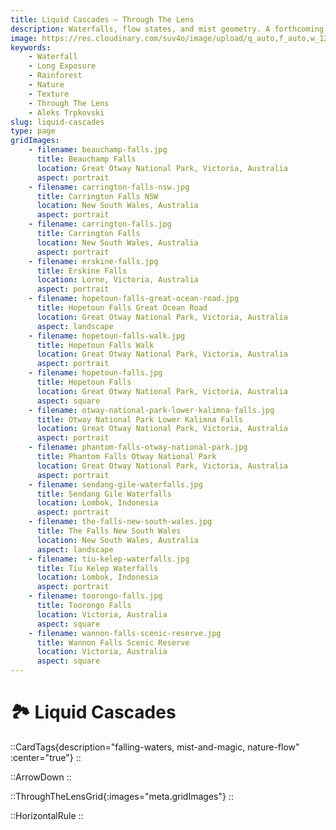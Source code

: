 ```yaml
---
title: Liquid Cascades — Through The Lens
description: Waterfalls, flow states, and mist geometry. A forthcoming exploration of shutter craft and rainforest acoustics.
image: https://res.cloudinary.com/suv4o/image/upload/q_auto,f_auto,w_1200,e_sharpen:100/v1754699393/blog/through-the-lens/www.trpkovski.com_-_phantom_falls_otway_national_park_lpai2d
keywords:
    - Waterfall
    - Long Exposure
    - Rainforest
    - Nature
    - Texture
    - Through The Lens
    - Aleks Trpkovski
slug: liquid-cascades
type: page
gridImages:
    - filename: beauchamp-falls.jpg
      title: Beauchamp Falls
      location: Great Otway National Park, Victoria, Australia
      aspect: portrait
    - filename: carrington-falls-nsw.jpg
      title: Carrington Falls NSW
      location: New South Wales, Australia
      aspect: portrait
    - filename: carrington-falls.jpg
      title: Carrington Falls
      location: New South Wales, Australia
      aspect: portrait
    - filename: erskine-falls.jpg
      title: Erskine Falls
      location: Lorne, Victoria, Australia
      aspect: portrait
    - filename: hopetoun-falls-great-ocean-road.jpg
      title: Hopetoun Falls Great Ocean Road
      location: Great Otway National Park, Victoria, Australia
      aspect: landscape
    - filename: hopetoun-falls-walk.jpg
      title: Hopetoun Falls Walk
      location: Great Otway National Park, Victoria, Australia
      aspect: portrait
    - filename: hopetoun-falls.jpg
      title: Hopetoun Falls
      location: Great Otway National Park, Victoria, Australia
      aspect: square
    - filename: otway-national-park-lower-kalimna-falls.jpg
      title: Otway National Park Lower Kalimna Falls
      location: Great Otway National Park, Victoria, Australia
      aspect: portrait
    - filename: phantom-falls-otway-national-park.jpg
      title: Phantom Falls Otway National Park
      location: Great Otway National Park, Victoria, Australia
      aspect: portrait
    - filename: sendang-gile-waterfalls.jpg
      title: Sendang Gile Waterfalls
      location: Lombok, Indonesia
      aspect: portrait
    - filename: the-falls-new-south-wales.jpg
      title: The Falls New South Wales
      location: New South Wales, Australia
      aspect: landscape
    - filename: tiu-kelep-waterfalls.jpg
      title: Tiu Kelep Waterfalls
      location: Lombok, Indonesia
      aspect: portrait
    - filename: toorongo-falls.jpg
      title: Toorongo Falls
      location: Victoria, Australia
      aspect: square
    - filename: wannon-falls-scenic-reserve.jpg
      title: Wannon Falls Scenic Reserve
      location: Victoria, Australia
      aspect: square
---
```


<h1 class="uppercase font-bold text-2xl sm:text-4xl text-center text-secondary mb-6 flex items-center gap-2 tracking-tight">
  <div class="w-full mt-6">
    🏞️ <span>Liquid Cascades</span>
  </div>
</h1>

::CardTags{description="falling-waters, mist-and-magic, nature-flow" :center="true"}
::

<div class="mb-6"></div>

::ArrowDown
::

<div class="mb-8"></div>

::ThroughTheLensGrid{:images="meta.gridImages"}
::

<div class="mb-8"></div>

::HorizontalRule
::
